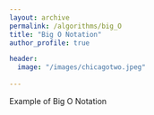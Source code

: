 ```yaml
---
layout: archive
permalink: /algorithms/big_O
title: "Big O Notation"
author_profile: true

header:
  image: "/images/chicagotwo.jpeg"
  
---
```



Example of Big O Notation

